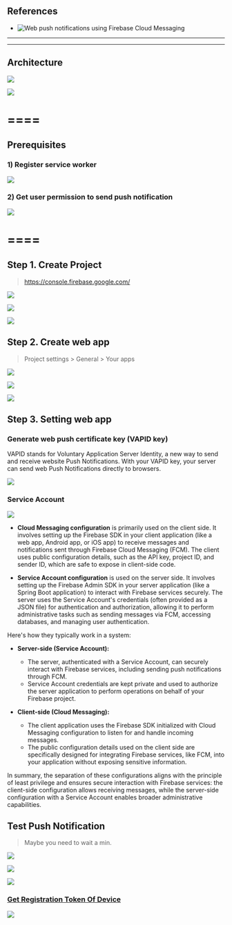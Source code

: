 ## References
- ![Web push notifications using Firebase Cloud Messaging](https://blogs.halodoc.io/web-push-notification-using-firebase-cloud-messaging/)


----
----

## Architecture

![](fcm-architecture.png)

![](fcm-architecture-1.png)

====
====

## Prerequisites

### 1) Register service worker

![](fcm-service-workers.png)

### 2) Get user permission to send push notification

![](fcm-notification-api.png)

====
====

## Step 1. Create Project

> https://console.firebase.google.com/

![](fcm-create-project.png)

![](fcm-create-project-1.png)

![](fcm-create-project-2.png)

## Step 2. Create web app
> Project settings > General > Your apps

![](fcm-web-integration.png)

![](fcm-web-integration-1.png)

![](fcm-web-integration-2.png)

## Step 3. Setting web app

### Generate web push certificate key (VAPID key)

VAPID stands for Voluntary Application Server Identity, a new way to send and receive website Push Notifications. With your VAPID key, your server can send web Push Notifications directly to browsers.

![](fcm-web-setting-cloud-messaging.png)

### Service Account

![](fcm-web-setting-service-account.png)

- **Cloud Messaging configuration** is primarily used on the client side. It involves setting up the Firebase SDK in your client application (like a web app, Android app, or iOS app) to receive messages and notifications sent through Firebase Cloud Messaging (FCM). The client uses public configuration details, such as the API key, project ID, and sender ID, which are safe to expose in client-side code.

- **Service Account configuration** is used on the server side. It involves setting up the Firebase Admin SDK in your server application (like a Spring Boot application) to interact with Firebase services securely. The server uses the Service Account's credentials (often provided as a JSON file) for authentication and authorization, allowing it to perform administrative tasks such as sending messages via FCM, accessing databases, and managing user authentication.

Here's how they typically work in a system:

- **Server-side (Service Account):**
    - The server, authenticated with a Service Account, can securely interact with Firebase services, including sending push notifications through FCM.
    - Service Account credentials are kept private and used to authorize the server application to perform operations on behalf of your Firebase project.

- **Client-side (Cloud Messaging):**
    - The client application uses the Firebase SDK initialized with Cloud Messaging configuration to listen for and handle incoming messages.
    - The public configuration details used on the client side are specifically designed for integrating Firebase services, like FCM, into your application without exposing sensitive information.

In summary, the separation of these configurations aligns with the principle of least privilege and ensures secure interaction with Firebase services: the client-side configuration allows receiving messages, while the server-side configuration with a Service Account enables broader administrative capabilities.

## Test Push Notification

> Maybe you need to wait a min.

![](fcm-test-push-notification.png)

![](fcm-test-push-notification-1.png)

![](fcm-test-push-notification-2.png)

### [Get Registration Token Of Device](https://firebase.google.com/docs/cloud-messaging/js/client?authuser=0#access_the_registration_token)
![](fcm-test-push-notification-3.png)